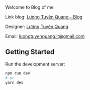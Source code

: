 Welcome to Blog of me

Link blog: [Lương Tuyên Quang - Blog](https://nextjs.org/)

Designer: [Lương Tuyên Quang](https://www.facebook.com/fb.luongtuyenquang)

Email: luongtuyenquang.it@gmail.com

## Getting Started

Run the development server:

```bash
npm run dev
# or
yarn dev
```
